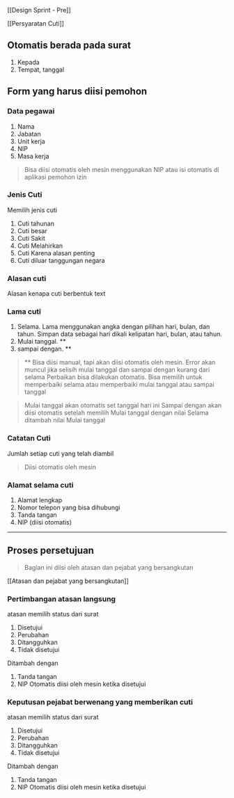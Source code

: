 [[Design Sprint - Pre]]

[[Persyaratan Cuti]]

## Otomatis berada pada surat
1. Kepada
2. Tempat, tanggal

## Form yang harus diisi pemohon
### Data pegawai
1. Nama
2. Jabatan
3. Unit kerja
4. NIP
5. Masa kerja

> Bisa diisi otomatis oleh mesin menggunakan NIP atau isi otomatis di aplikasi pemohon izin

### Jenis Cuti
Memilih jenis cuti
1. Cuti tahunan
2. Cuti besar
3. Cuti Sakit
4. Cuti Melahirkan
5. Cuti Karena alasan penting
6. Cuti diluar tanggungan negara

### Alasan cuti
Alasan kenapa cuti berbentuk text

### Lama cuti
1. Selama. Lama menggunakan angka dengan pilihan hari, bulan, dan tahun. Simpan data sebagai hari dikali kelipatan hari, bulan, atau tahun.
2. Mulai tanggal. **
3. sampai dengan. **

> ** Bisa diisi manual, tapi akan diisi otomatis oleh mesin.
> Error akan muncul jika selisih mulai tanggal dan sampai dengan kurang dari selama
> Perbaikan bisa dilakukan otomatis. Bisa memilih untuk memperbaiki selama atau memperbaiki mulai tanggal atau sampai tanggal

> Mulai tanggal akan otomatis set tanggal hari ini
> Sampai dengan akan diisi otomatis setelah memilih Mulai tanggal dengan nilai Selama ditambah nilai Mulai tanggal

### Catatan Cuti
Jumlah setiap cuti yang telah diambil

> Diisi otomatis oleh mesin

### Alamat selama cuti
1. Alamat lengkap
2. Nomor telepon  yang bisa dihubungi
3. Tanda tangan
4. NIP (diisi otomatis)

* * * 

## Proses persetujuan

> Bagian ini diisi oleh atasan dan pejabat yang bersangkutan

[[Atasan dan pejabat yang bersangkutan]]

### Pertimbangan atasan langsung
atasan memilih status dari surat
1. Disetujui
2. Perubahan
3. Ditangguhkan
4. Tidak disetujui

Ditambah dengan
1. Tanda tangan
2. NIP
Otomatis diisi oleh mesin ketika disetujui


### Keputusan pejabat berwenang yang memberikan cuti
atasan memilih status dari surat
1. Disetujui
2. Perubahan
3. Ditangguhkan
4. Tidak disetujui

Ditambah dengan
1. Tanda tangan
2. NIP
Otomatis diisi oleh mesin ketika disetujui

